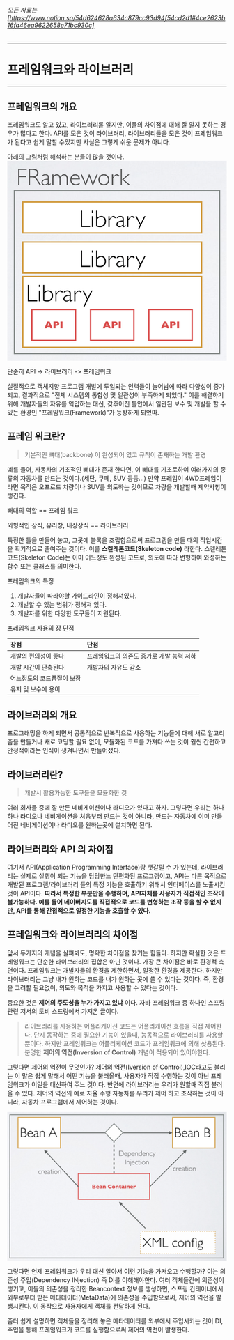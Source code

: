 ###### 모든 자료는[https://www.notion.so/54d624628a634c879cc93d94f54cd2d1#4ce2623b16fa46ea9622658e71bc930c]

* * * 
# 프레임워크와 라이브러리


* * *

## 프레임워크의 개요
프레임워크도 알고 있고, 라이브러리롣 알지만, 이둘의 차이점에 대해 잘 알지 못하는 경우가 많다고 한다. 
API를 모은 것이 라이브러리, 라이브러리들을 모은 것이 프레임워크가 된다고 쉽게 말할 수있지만 
사실은 그렇게 쉬운 문제가 아니다.


아래의 그림처럼 해석하는 분들이 많을 것이다.
<img src="./fr1.png" width="650px" height="auto" align="center"></img>


단순히 API -> 라이브러리 -> 프레임워크  

실질적으로 객체지향 프로그램 개발에 투입되는 인력들이 늘어남에 따라 다양성이 증가되고, 결과적으로 "전체 시스템의 통합성 및 일관성이 부족하게 되었다."
이를 해결하기 위해 개발자들의 자유를 억압하는 대신, 갖추어진 틀안에서 일관된 보수 및 개발을 할 수 있는 환경인 "프레임워크(Framework)"가 등장하게 되었따.

## 프레임 워크란?
> 기본적인 뼈대(backbone) 이 완성되어 있고 규칙이 존재하는 개발 환경

예를 들어, 자동차의 기초적인 뼈대가 존재 한다면, 이 뼈대를 기초로하여 여러가지의 종류의 자동차를 만드는 것이다.(세단, 쿠페, SUV 등등...)
만약 프레임이 4WD프레임이라면 목적은 오프로드 차량이나 SUV를 의도하는 것이므로 차량을 개발할때 제약사항이 생긴다.


뼈대의 역할 == 프레임 워크


외형적인 장식, 유리창, 내장장식 == 라이브러리


특정한 틀을 만들어 놓고, 그곳에 블록을 조립함으로써 프로그램을 만들 때의 작업시간을 획기적으로 줄여주는 것이다. 이를 **스켈레톤코드(Skeleton code)** 라한다.
스켈레톤 코드(Skeleton Code)는 이미 어느정도 완성된 코드로, 의도에 따라 변형하여 와성하는 함수 또는 클래스를 의미한다.

프레임워크의 특징
1. 개발자들이 따라야할 가이드라인이 정해져있다.
2. 개발할 수 있는 범위가 정해져 있다.
3. 개발자를 위한 다양한 도구들이 지원된다.

프레임워크 사용의 장 단점

장점 | 단점
:---| :---
개발의 편의성이 좋다 | 프레임워크의 의존도 증가로 개발 능력 저하
개발 시간이 단축된다 | 개발자의 자유도 감소
어느정도의 코드품질이 보장 | 
유지 및 보수에 용이 | 


## 라이브러리의 개요
프로그래밍을 하게 되면서 공통적으로 반복적으로 사용하는 기능들에 대해 새로 알고리즘을 만들거나 새로 코딩할 필요 없이, 모듈화된 코드를 가져다 쓰는 것이 훨씬 간편하고
안정적이라는 인식이 생겨나면서 만들어졌다.

## 라이브러리란?
> 개발시 활용가능한 도구들을 모듈화한 것

여러 회사들 중에 잘 만든 네비게이션이나 라디오가 있다고 하자. 그렇다면 우리는 하나하나 라디오나 네비게이션을 처음부터 만드는 것이 아니라, 만드는 자동차에 
이미 만들어진 네비게이션이나 라디오를 원하는곳에 설치하면 된다.

## 라이브러리와 API 의 차이점
여기서  API(Application Programming Interface)랑 햇갈릴 수 가 있는데, 라이브러리는 실제로 실행이 되는 기능을 담당한느 단편화된 프로그램이고, API는 다른 목적으로
개발된 프로그램/라이브러리 들의 특정 기능을 호출하기 위해서 인터페이스를 노출시킨 것이 API이다. **따라서 특정한 부분만을 수행하며, API자체를 사용자가 직접적인 조작이 불가능하다. 예를 들어
네이버지도를 직접적으로 코드를 변형하는 조작 등을 할 수 없지만, API를 통해 간접적으로 일정한 기능을 호출할 수 있다.**

## 프레임워크와 라이브러리의 차이점
앞서 두가지의 개념을 살펴봐도, 명확한 차이점을 찾기는 힘들다. 하지만 확실한 것은 프레임워크는 단순한 라이브러리의 집합은 아닌 것이다. 가장 큰 차이점은
바로 환경적 측면이다. 프레임워크는 개발자들의 환경을 제한하면서, 일정한 환경을 제공한다. 하지만 라이브러리는 그냥 내가 원하는 코드를 내가 원하는 곳에 쓸 수 있다는 것이다.
즉, 환경을 고려할 필요없이, 의도와 목적을 가지고 사용할 수 있다는 것이다.

 중요한 것은 **제어의 주도성을 누가 가지고 있냐** 이다. 자바 프레임워크 중 하나인 스프링 관련 저서의 토비 스프링에서 가져온 글이다.
 > 라이브러리를 사용하는 어플리케이션 코드는 어플리케이션 흐름을 직접 제어한다. 단지 동작하는 중에 필요한 기능이 있을때, 능동적으로 라이브러리를 사용할 뿐이다. 하지만 프레임워크는
 > 어플리케이션 코드가 프레임워크에 의해 삿용된다. 분명한 **제어의 역전(Inversion of Control)** 개념이 적용되어 있어야한다.
 
 그렇다면 제어의 역전이 무엇인가? 제어의 역전(Iversion of Control),IOC라고도 불리는 이 말은 쉽게 말해서 어떤 기능을 불러올때, 사용자가 직접 수행하는 것이 아닌
 프레임워크가 이일을 대신하여 주느 것이다. 반면에 라이브러리는 우리가 원할때 직접 불러올 수 있다. 제어의 역전의 예로 자율 주행 자동차를 우리가 제어 하고 조작하는 것이 아니라, 자동차 프로그램에서 제어하는 것이다.
 
<img src="./fr2.png" width="650px" height="auto" align="center"></img>

 그렇다면 언제 프레임워크가 우리 대신 알아서 이런 기능을 가져오고 수행할까? 이는 의존성 주입(Dependency INjection) 즉 DI를 이해해야한다. 여러 객체들간에 의존성이 생기고,
 이들의 의존성을 정리한 Beancontext 정보를 생성하면, 스프링 컨테이너에서 외부로부터 받은 메타데이터(MetaData)에 의존성을 주입함으로써, 제어의 역전을 발생시킨다. 이 동작으로 사용자에게 객체를 전달하게 된다.
 
 
 좀더 쉽게 설명하면 객체들을 정리해 놓은 메타데이터를 외부에서 주입시키는 것이 DI, 주입을 통해 프레임워크가 코드를 실행함으로써 제어의 역전이 발생한다. 